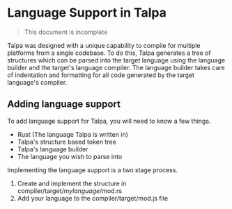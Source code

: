 # Language Support in Talpa

> This document is incomplete

Talpa was designed with a unique capability to compile for multiple platforms from a single codebase.
To do this, Talpa generates a tree of structures which can be parsed into the target language using the language builder and the target's language compiler.
The language builder takes care of indentation and formatting for all code generated by the target language's compiler.

## Adding language support

To add language support for Talpa, you will need to know a few things.

- Rust (The language Talpa is written in)
- Talpa's structure based token tree
- Talpa's language builder
- The language you wish to parse into

Implementing the language support is a two stage process.

1. Create and implement the structure in compiler/target/*mylanguage*/mod.rs
2. Add your language to the compiler/target/mod.js file
